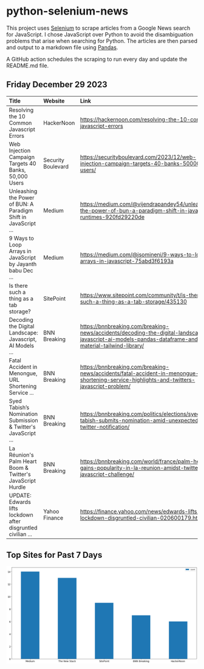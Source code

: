 # python-selenium-news

This project uses [Selenium](https://www.seleniumhq.org/) to scrape articles from a Google News search for JavaScript.
I chose JavaScript over Python to avoid the disambiguation problems that arise when searching for Python.
The articles are then parsed and output to a markdown file using [Pandas](https://pandas.pydata.org/).

A GitHub action schedules the scraping to run every day and update the README.md file.

## Friday December 29 2023


| Title                                                           | Website            | Link                                                                                                                                                |
|:----------------------------------------------------------------|:-------------------|:----------------------------------------------------------------------------------------------------------------------------------------------------|
| Resolving the 10 Common Javascript Errors                       | HackerNoon         | https://hackernoon.com/resolving-the-10-common-javascript-errors                                                                                    |
| Web Injection Campaign Targets 40 Banks, 50,000 Users           | Security Boulevard | https://securityboulevard.com/2023/12/web-injection-campaign-targets-40-banks-50000-users/                                                          |
| Unleashing the Power of BUN: A Paradigm Shift in JavaScript ... | Medium             | https://medium.com/@vijendrapandey54/unleashing-the-power-of-bun-a-paradigm-shift-in-javascript-runtimes-920fd29220de                               |
| 9 Ways to Loop Arrays in JavaScript  by Jayanth babu  Dec ...   | Medium             | https://medium.com/@jsomineni/9-ways-to-loop-arrays-in-javascript-75abd3f6193a                                                                      |
| Is there such a thing as a tab storage?                         | SitePoint          | https://www.sitepoint.com/community/t/is-there-such-a-thing-as-a-tab-storage/435130                                                                 |
| Decoding the Digital Landscape: Javascript, AI Models ...       | BNN Breaking       | https://bnnbreaking.com/breaking-news/accidents/decoding-the-digital-landscape-javascript-ai-models-pandas-dataframe-and-material-tailwind-library/ |
| Fatal Accident in Menongue, URL Shortening Service ...          | BNN Breaking       | https://bnnbreaking.com/breaking-news/accidents/fatal-accident-in-menongue-url-shortening-service-highlights-and-twitters-javascript-problem/       |
| Syed Tabish’s Nomination Submission & Twitter's JavaScript ...  | BNN Breaking       | https://bnnbreaking.com/politics/elections/syed-tabish-submits-nomination-amid-unexpected-twitter-notification/                                     |
| La Réunion's Palm Heart Boom & Twitter's JavaScript Hurdle      | BNN Breaking       | https://bnnbreaking.com/world/france/palm-heart-gains-popularity-in-la-reunion-amidst-twitters-javascript-challenge/                                |
| UPDATE: Edwards lifts lockdown after disgruntled civilian ...   | Yahoo Finance      | https://finance.yahoo.com/news/edwards-lifts-lockdown-disgruntled-civilian-020600179.html                                                           |
## Top Sites for Past 7 Days

![Graph of Top Sites](https://raw.githubusercontent.com/dan-mba/python-selenium-news/main/last-week.png)
